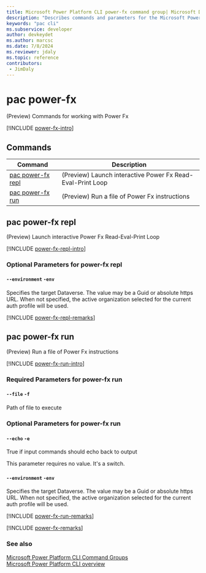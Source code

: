 ```yaml
---
title: Microsoft Power Platform CLI power-fx command group| Microsoft Docs
description: "Describes commands and parameters for the Microsoft Power Platform CLI power-fx command group."
keywords: "pac cli"
ms.subservice: developer
author: devkeydet
ms.author: marcsc
ms.date: 7/8/2024
ms.reviewer: jdaly
ms.topic: reference
contributors: 
 - JimDaly
---
```

<!-- 
Do not edit this file. 
This file is generated by a program and any changes will be overwritten when this topic is re-generated.
Use the include files to add additional content to this topic.
-->
# pac power-fx

(Preview) Commands for working with Power Fx

[!INCLUDE [power-fx-intro](includes/power-fx-intro.md)]

## Commands

|Command|Description|
|---------|---------|
|[pac power-fx repl](#pac-power-fx-repl)|(Preview) Launch interactive Power Fx Read-Eval-Print Loop|
|[pac power-fx run](#pac-power-fx-run)|(Preview) Run a file of Power Fx instructions|


## pac power-fx repl

(Preview) Launch interactive Power Fx Read-Eval-Print Loop

[!INCLUDE [power-fx-repl-intro](includes/power-fx-repl-intro.md)]


### Optional Parameters for power-fx repl

#### `--environment` `-env`

Specifies the target Dataverse. The value may be a Guid or absolute https URL. When not specified, the active organization selected for the current auth profile will be used.

[!INCLUDE [power-fx-repl-remarks](includes/power-fx-repl-remarks.md)]

## pac power-fx run

(Preview) Run a file of Power Fx instructions

[!INCLUDE [power-fx-run-intro](includes/power-fx-run-intro.md)]


### Required Parameters for power-fx run

#### `--file` `-f`

Path of file to execute


### Optional Parameters for power-fx run

#### `--echo` `-e`

True if input commands should echo back to output

This parameter requires no value. It's a switch.

#### `--environment` `-env`

Specifies the target Dataverse. The value may be a Guid or absolute https URL. When not specified, the active organization selected for the current auth profile will be used.

[!INCLUDE [power-fx-run-remarks](includes/power-fx-run-remarks.md)]

[!INCLUDE [power-fx-remarks](includes/power-fx-remarks.md)]

### See also

[Microsoft Power Platform CLI Command Groups](index.md)<br />
[Microsoft Power Platform CLI overview](../introduction.md)
